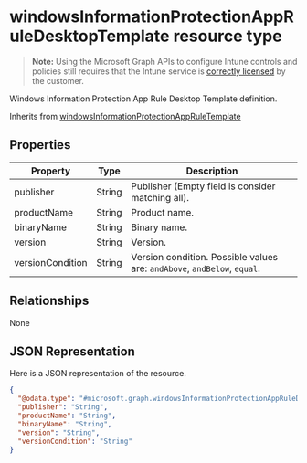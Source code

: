 ﻿# windowsInformationProtectionAppRuleDesktopTemplate resource type

> **Note:** Using the Microsoft Graph APIs to configure Intune controls and policies still requires that the Intune service is [correctly licensed](https://go.microsoft.com/fwlink/?linkid=839381) by the customer.

Windows Information Protection App Rule Desktop Template definition.

Inherits from [windowsInformationProtectionAppRuleTemplate](../resources/intune_deviceconfig_windowsinformationprotectionappruletemplate.md)

## Properties
|Property|Type|Description|
|---|---|---|
|publisher|String|Publisher (Empty field is consider matching all).|
|productName|String|Product name.|
|binaryName|String|Binary name.|
|version|String|Version.|
|versionCondition|String|Version condition. Possible values are: `andAbove`, `andBelow`, `equal`.|

## Relationships
None
## JSON Representation
Here is a JSON representation of the resource.
<!-- {
  "blockType": "resource",
  "keyProperty": "id",
  "@odata.type": "microsoft.graph.windowsInformationProtectionAppRuleDesktopTemplate"
}
-->
```json
{
  "@odata.type": "#microsoft.graph.windowsInformationProtectionAppRuleDesktopTemplate",
  "publisher": "String",
  "productName": "String",
  "binaryName": "String",
  "version": "String",
  "versionCondition": "String"
}
```



